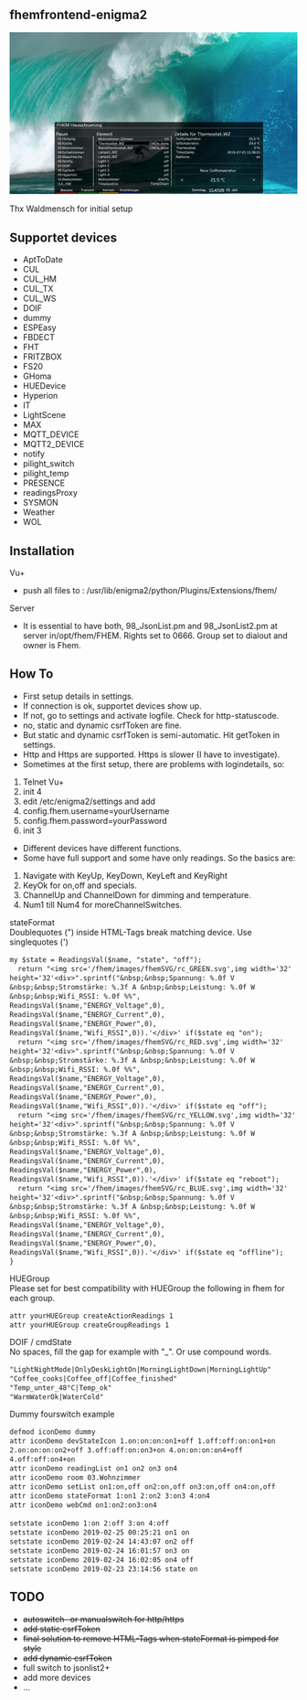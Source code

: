 ## fhemfrontend-enigma2

![](images/guiShot.jpg)

Thx Waldmensch for initial setup

## Supportet devices

- AptToDate
- CUL
- CUL_HM
- CUL_TX
- CUL_WS
- DOIF
- dummy
- ESPEasy
- FBDECT
- FHT
- FRITZBOX
- FS20
- GHoma
- HUEDevice
- Hyperion
- IT
- LightScene
- MAX
- MQTT_DEVICE
- MQTT2_DEVICE
- notify
- pilight_switch
- pilight_temp
- PRESENCE
- readingsProxy
- SYSMON
- Weather
- WOL


## Installation

Vu+
- push all files to : /usr/lib/enigma2/python/Plugins/Extensions/fhem/

Server
- It is essential to have both, 98_JsonList.pm and 98_JsonList2.pm at server
  in/opt/fhem/FHEM. Rights set to 0666.
  Group set to dialout and owner is Fhem.


## How To

- First setup details in settings.
- If connection is ok, supportet devices show up.
- If not, go to settings and activate logfile. Check for http-statuscode.
- no, static and dynamic csrfToken are fine. 
- But static and dynamic csrfToken is semi-automatic. Hit getToken in settings.
- Http and Https are supported. Https is slower (I have to investigate).
- Sometimes at the first setup, there are problems with logindetails, so:

1. Telnet Vu+
2. init 4
3. edit /etc/enigma2/settings and add 
4. config.fhem.username=yourUsername
5. config.fhem.password=yourPassword
6. init 3

- Different devices have different functions.
- Some have full support and some have only readings. So the basics are:

1. Navigate with KeyUp, KeyDown, KeyLeft and KeyRight
2. KeyOk for on,off and specials.
3. ChannelUp and ChannelDown for dimming and temperature.
4. Num1 till Num4 for moreChannelSwitches.

stateFormat<br/>
Doublequotes (") inside HTML-Tags break matching device. Use singlequotes (')
```
my $state = ReadingsVal($name, "state", "off");   
  return "<img src='/fhem/images/fhemSVG/rc_GREEN.svg',img width='32' height='32'<div>".sprintf("&nbsp;&nbsp;Spannung: %.0f V &nbsp;&nbsp;Stromstärke: %.3f A &nbsp;&nbsp;Leistung: %.0f W &nbsp;&nbsp;Wifi_RSSI: %.0f %%", ReadingsVal($name,"ENERGY_Voltage",0), ReadingsVal($name,"ENERGY_Current",0), ReadingsVal($name,"ENERGY_Power",0), ReadingsVal($name,"Wifi_RSSI",0)).'</div>' if($state eq "on");   
  return "<img src='/fhem/images/fhemSVG/rc_RED.svg',img width='32' height='32'<div>".sprintf("&nbsp;&nbsp;Spannung: %.0f V &nbsp;&nbsp;Stromstärke: %.3f A &nbsp;&nbsp;Leistung: %.0f W &nbsp;&nbsp;Wifi_RSSI: %.0f %%", ReadingsVal($name,"ENERGY_Voltage",0), ReadingsVal($name,"ENERGY_Current",0), ReadingsVal($name,"ENERGY_Power",0), ReadingsVal($name,"Wifi_RSSI",0)).'</div>' if($state eq "off");     
  return "<img src='/fhem/images/fhemSVG/rc_YELLOW.svg',img width='32' height='32'<div>".sprintf("&nbsp;&nbsp;Spannung: %.0f V &nbsp;&nbsp;Stromstärke: %.3f A &nbsp;&nbsp;Leistung: %.0f W &nbsp;&nbsp;Wifi_RSSI: %.0f %%", ReadingsVal($name,"ENERGY_Voltage",0), ReadingsVal($name,"ENERGY_Current",0), ReadingsVal($name,"ENERGY_Power",0), ReadingsVal($name,"Wifi_RSSI",0)).'</div>' if($state eq "reboot"); 
  return "<img src='/fhem/images/fhemSVG/rc_BLUE.svg',img width='32' height='32'<div>".sprintf("&nbsp;&nbsp;Spannung: %.0f V &nbsp;&nbsp;Stromstärke: %.3f A &nbsp;&nbsp;Leistung: %.0f W &nbsp;&nbsp;Wifi_RSSI: %.0f %%", ReadingsVal($name,"ENERGY_Voltage",0), ReadingsVal($name,"ENERGY_Current",0), ReadingsVal($name,"ENERGY_Power",0), ReadingsVal($name,"Wifi_RSSI",0)).'</div>' if($state eq "offline");   
}
```

HUEGroup<br/>
Please set for best compatibility with HUEGroup the following in fhem for each group.
```
attr yourHUEGroup createActionReadings 1
attr yourHUEGroup createGroupReadings 1
```

DOIF / cmdState<br/>
No spaces, fill the gap for example with "_".
Or use compound words.
```
"LightNightMode|OnlyDeskLightOn|MorningLightDown|MorningLightUp"
"Coffee_cooks|Coffee_off|Coffee_finished"
"Temp_unter_48°C|Temp_ok"
"WarmWaterOk|WaterCold"
```

Dummy fourswitch example
```
defmod iconDemo dummy
attr iconDemo devStateIcon 1.on:on:on:on1+off 1.off:off:on:on1+on 2.on:on:on:on2+off 3.off:off:on:on3+on 4.on:on:on:on4+off 4.off:off:on4+on
attr iconDemo readingList on1 on2 on3 on4
attr iconDemo room 03.Wohnzimmer
attr iconDemo setList on1:on,off on2:on,off on3:on,off on4:on,off
attr iconDemo stateFormat 1:on1 2:on2 3:on3 4:on4
attr iconDemo webCmd on1:on2:on3:on4

setstate iconDemo 1:on 2:off 3:on 4:off
setstate iconDemo 2019-02-25 00:25:21 on1 on
setstate iconDemo 2019-02-24 14:43:07 on2 off
setstate iconDemo 2019-02-24 16:01:57 on3 on
setstate iconDemo 2019-02-24 16:02:05 on4 off
setstate iconDemo 2019-02-23 23:14:56 state on
```


## TODO

- <del>autoswitch- or manualswitch for http/https</del>
- <del>add static csrfToken</del>
- <del>final solution to remove HTML-Tags when stateFormat is pimped for style</del>
- <del>add dynamic csrfToken</del>
- full switch to jsonlist2+
- add more devices
- ...
